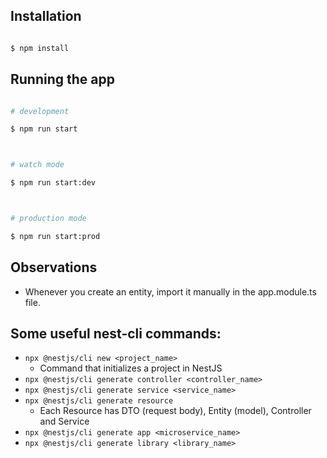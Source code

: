 ## Installation

```bash

$ npm install

```

## Running the app

```bash

# development

$ npm run start



# watch mode

$ npm run start:dev



# production mode

$ npm run start:prod

```

## Observations

- Whenever you create an entity, import it manually in the app.module.ts file.

## Some useful nest-cli commands:

- `npx @nestjs/cli new <project_name>`
  - Command that initializes a project in NestJS
- `npx @nestjs/cli generate controller <controller_name>`
- `npx @nestjs/cli generate service <service_name>`
- `npx @nestjs/cli generate resource`
  - Each Resource has DTO (request body), Entity (model), Controller and Service
- `npx @nestjs/cli generate app <microservice_name>`
- `npx @nestjs/cli generate library <library_name>`
